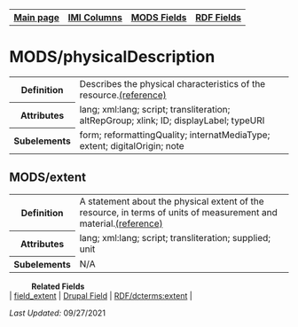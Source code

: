 <!DOCTYPE html>
<html>

<body>
<table style="width:100%">
  <tr>
    <th><a href="index.md">Main page</a></th>
	<th><a href="IMI.md">IMI Columns</a></th>
    <th><a href="MODS.md">MODS Fields</a></th>
    <th><a href="RDF.md">RDF Fields</a></th>
  </tr>
</table>

<h1>MODS/physicalDescription</h1>
<table>
<tr>
	<th>Definition</th>
	<td>Describes the physical characteristics of the resource.<a href="https://www.loc.gov/standards/mods/userguide/physicaldescription.html">(reference)</a></td>
</tr>
<tr>
	<th>Attributes</th>
	<td>lang; xml:lang; script; transliteration; altRepGroup; xlink; ID; displayLabel; typeURI</td>
</tr>
<tr>
	<th>Subelements</th>
	<td>form; reformattingQuality; internatMediaType; extent; digitalOrigin; note</td>
</tr>
</table>
<h2>MODS/extent</h2>
<table>
<tr>
	<th>Definition</th>
	<td>A statement about the physical extent of the resource, in terms of units of measurement and material.<a href="https://www.loc.gov/standards/mods/userguide/physicaldescription.html#extent">(reference)</a></td>
</tr>
<tr>
	<th>Attributes</th>
	<td>lang; xml:lang; script; transliteration; supplied; unit</td>
</tr>
<tr>
	<th>Subelements</th>
	<td>N/A</td>
</tr>
</table>
<dl>
	<dd><b>Related Fields</b></dd>
			| <a href="field_extent.md">field_extent</a> | 
			<a href="DrupalFields">Drupal Field</a> | 
			 <a href="rdf.dcterms.extent.md">RDF/dcterms:extent</a> | 
</dl>
<p><i>Last Updated: </i></font>09/27/2021</p>
</body>
</html>
